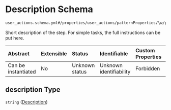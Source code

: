 # Description Schema

```txt
user_actions.schema.yml#/properties/user_actions/patternProperties/\w/properties/description
```

Short description of the step. For simple tasks, the full instructions can be put here.

| Abstract            | Extensible | Status         | Identifiable            | Custom Properties | Additional Properties | Access Restrictions | Defined In                                                          |
| :------------------ | :--------- | :------------- | :---------------------- | :---------------- | :-------------------- | :------------------ | :------------------------------------------------------------------ |
| Can be instantiated | No         | Unknown status | Unknown identifiability | Forbidden         | Allowed               | none                | [device.schema.json*](../device.schema.json "open original schema") |

## description Type

`string` ([Description](device-properties-user-actions-patternproperties-user-action-properties-description.md))
